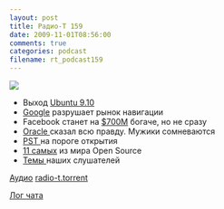 ```yaml
---
layout: post
title: Радио-Т 159
date: 2009-11-01T08:56:00
comments: true
categories: podcast
filename: rt_podcast159
---
```

![](https://radio-t.com/images/radio-t/rt159.jpg)


- Выход [Ubuntu 9.10](http://www.opennet.ru/opennews/art.shtml?num=24033)
- [Google](http://www.techcrunch.com/2009/10/28/google-redefines-car-gps-navigation-google-maps-navigation-android/) разрушает рынок навигации
- Facebook станет на [$700М](http://webplanet.ru/news/law/2009/10/30/facebook_spam.html) богаче, но не сразу
- [Oracle ](http://habrahabr.ru/blogs/Sun/73708/)сказал всю правду. Мужики сомневаются
- [PST ](http://soft.compulenta.ru/471573/)на пороге открытия
- [11 самых](http://www.smashingapps.com/2009/10/27/11-most-popular-open-source-softwares-of-all-time.html) из мира Open Source
- [Темы ](http://radio-t.com/temi_dlja_vipuskov/temy-dlya-159/)наших слушателей

[Аудио](http://archive.rucast.net/radio-t/media/rt_podcast159.mp3)
[radio-t.torrent](http://www.radio-t.com/torrents/rt_podcast159.mp3.torrent)

[Лог чата](http://chat.radio-t.com/logs/radio-t-159.html)
<audio src="http://archive.rucast.net/radio-t/media/rt_podcast159.mp3" preload="none"></audio>
